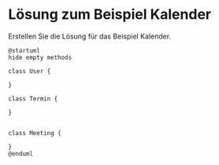 # Lösung zum Beispiel Kalender

Erstellen Sie die Lösung für das Beispiel Kalender.

```plantuml
@startuml
hide empty methods

class User {

}

class Termin {

}


class Meeting {

}
@enduml
```